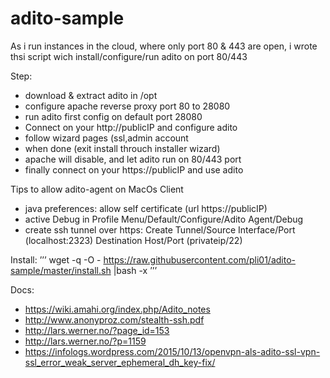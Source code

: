 # adito-sample

As i run instances in the cloud, where only port 80 & 443 are open, i wrote
thsi script wich install/configure/run adito on port 80/443

Step:
 - download & extract adito in /opt
 - configure apache reverse proxy port 80 to 28080
 - run adito first config on default port  28080
 - Connect on your http://publicIP and configure adito
 - follow wizard pages (ssl,admin account
 - when done (exit install throuch installer wizard)
 - apache will disable, and let adito run on 80/443 port
 - finally connect on your https://publicIP and use adito

Tips to allow adito-agent on MacOs Client
 - java preferences: allow self certificate (url https://publicIP)
 - active Debug in Profile Menu/Default/Configure/Adito Agent/Debug
 - create ssh tunnel over https: Create Tunnel/Source Interface/Port (localhost:2323) Destination Host/Port (privateip/22)

Install:
 ’’’
wget -q -O - https://raw.githubusercontent.com/pli01/adito-sample/master/install.sh  |bash -x
’’’

Docs:
 - https://wiki.amahi.org/index.php/Adito_notes
 - http://www.anonyproz.com/stealth-ssh.pdf
 - http://lars.werner.no/?page_id=153
 - http://lars.werner.no/?p=1159
 - https://infologs.wordpress.com/2015/10/13/openvpn-als-adito-ssl-vpn-ssl_error_weak_server_ephemeral_dh_key-fix/
